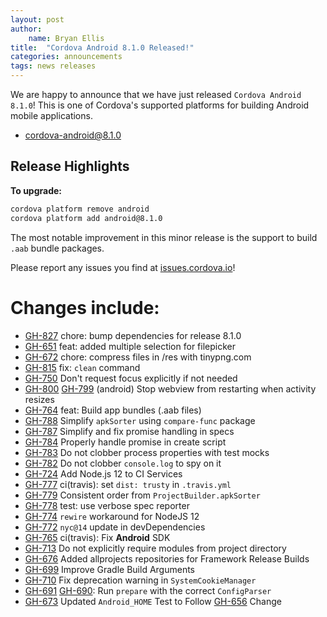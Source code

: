 ```yaml
---
layout: post
author:
    name: Bryan Ellis
title:  "Cordova Android 8.1.0 Released!"
categories: announcements
tags: news releases
---
```


We are happy to announce that we have just released `Cordova Android 8.1.0`!  This is one of Cordova's supported platforms for building Android mobile applications.

* [cordova-android@8.1.0](https://www.npmjs.com/package/cordova-android)

## Release Highlights

**To upgrade:**

```bash
cordova platform remove android
cordova platform add android@8.1.0
```

The most notable improvement in this minor release is the support to build `.aab` bundle packages.

Please report any issues you find at [issues.cordova.io](http://issues.cordova.io/)!

<!--more-->
# Changes include:

* [GH-827](https://github.com/apache/cordova-android/pull/827) chore: bump dependencies for release 8.1.0
* [GH-651](https://github.com/apache/cordova-android/pull/651) feat: added multiple selection for filepicker
* [GH-672](https://github.com/apache/cordova-android/pull/672) chore: compress files in /res with tinypng.com
* [GH-815](https://github.com/apache/cordova-android/pull/815) fix: `clean` command
* [GH-750](https://github.com/apache/cordova-android/pull/750) Don't request focus explicitly if not needed
* [GH-800](https://github.com/apache/cordova-android/pull/800) [GH-799](https://github.com/apache/cordova-android/pull/799) (android) Stop webview from restarting when activity resizes
* [GH-764](https://github.com/apache/cordova-android/pull/764) feat: Build app bundles (.aab files)
* [GH-788](https://github.com/apache/cordova-android/pull/788) Simplify `apkSorter` using `compare-func` package
* [GH-787](https://github.com/apache/cordova-android/pull/787) Simplify and fix promise handling in specs
* [GH-784](https://github.com/apache/cordova-android/pull/784) Properly handle promise in create script
* [GH-783](https://github.com/apache/cordova-android/pull/783) Do not clobber process properties with test mocks
* [GH-782](https://github.com/apache/cordova-android/pull/782) Do not clobber `console.log` to spy on it
* [GH-724](https://github.com/apache/cordova-android/pull/724) Add Node.js 12 to CI Services
* [GH-777](https://github.com/apache/cordova-android/pull/777) ci(travis): set `dist: trusty` in `.travis.yml`
* [GH-779](https://github.com/apache/cordova-android/pull/779) Consistent order from `ProjectBuilder.apkSorter`
* [GH-778](https://github.com/apache/cordova-android/pull/778) test: use verbose spec reporter
* [GH-774](https://github.com/apache/cordova-android/pull/774) `rewire` workaround for NodeJS 12
* [GH-772](https://github.com/apache/cordova-android/pull/772) `nyc@14` update in devDependencies
* [GH-765](https://github.com/apache/cordova-android/pull/765) ci(travis): Fix **Android** SDK
* [GH-713](https://github.com/apache/cordova-android/pull/713) Do not explicitly require modules from project directory
* [GH-676](https://github.com/apache/cordova-android/pull/676) Added allprojects repositories for Framework Release Builds
* [GH-699](https://github.com/apache/cordova-android/pull/699) Improve Gradle Build Arguments
* [GH-710](https://github.com/apache/cordova-android/pull/710) Fix deprecation warning in `SystemCookieManager`
* [GH-691](https://github.com/apache/cordova-android/pull/691) [GH-690](https://github.com/apache/cordova-android/pull/690): Run `prepare` with the correct `ConfigParser`
* [GH-673](https://github.com/apache/cordova-android/pull/673) Updated `Android_HOME` Test to Follow [GH-656](https://github.com/apache/cordova-android/pull/656) Change
